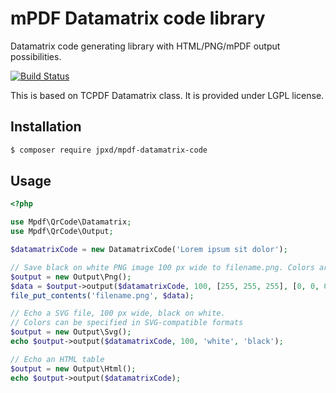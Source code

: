 # mPDF Datamatrix code library

Datamatrix code generating library with HTML/PNG/mPDF output possibilities.

[![Build Status](https://travis-ci.org/mpdf/qrcode.svg?branch=development)](https://travis-ci.org/mpdf/mpdf)

This is based on TCPDF Datamatrix class. It is provided under LGPL license.

## Installation

```sh
$ composer require jpxd/mpdf-datamatrix-code
```

## Usage

```php
<?php

use Mpdf\QrCode\Datamatrix;
use Mpdf\QrCode\Output;

$datamatrixCode = new DatamatrixCode('Lorem ipsum sit dolor');

// Save black on white PNG image 100 px wide to filename.png. Colors are RGB arrays.
$output = new Output\Png();
$data = $output->output($datamatrixCode, 100, [255, 255, 255], [0, 0, 0]);
file_put_contents('filename.png', $data);

// Echo a SVG file, 100 px wide, black on white.
// Colors can be specified in SVG-compatible formats
$output = new Output\Svg();
echo $output->output($datamatrixCode, 100, 'white', 'black');

// Echo an HTML table
$output = new Output\Html();
echo $output->output($datamatrixCode);
```
